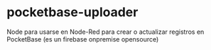 # pocketbase-uploader
Node para usarse en Node-Red para crear o actualizar registros en PocketBase (es un firebase onpremise opensource)

